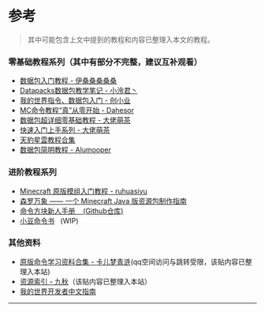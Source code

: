 # 参考
<ColorLine :height="4"/>

> 其中可能包含上文中提到的教程和内容已整理入本文的教程。  

### 零基础教程系列（其中有部分不完整，建议互补观看）
- [数据包入门教程 - 伊桑桑桑桑桑](/feature/archive/202504/1/content.md)
- [Datapacks数据包教学笔记 - 小泠君丶](https://space.bilibili.com/166572139/lists/6211) 
- [我的世界指令、数据包入门 - 创小业](https://space.bilibili.com/133430292/lists/8272)
- [MC命令教程“真”从零开始 - Dahesor ](https://www.bilibili.com/read/readlist/rl833427)
- [数据包超详细零基础教程 - 大佬萌茶](https://space.bilibili.com/320500029/lists/4238047)
- [快速入门上手系列 - 大佬萌茶](https://space.bilibili.com/320500029/lists/3167326)
- [天豹星雲教程合集](/index/附录1.md)
- [数据包简明教程 - Alumooper](https://space.bilibili.com/280394409/lists/1398896)
### 进阶教程系列
- [Minecraft 原版模组入门教程 - ruhuasiyu](https://zhangshenxing.github.io/VanillaModTutorial/)
- [森罗万象 —— 一个 Minecraft Java 版资源包制作指南](https://sqwatermark.com/resguide/)
- [命令方块新人手册&nbsp; &nbsp; ](https://commandtutorials.neocities.org/)[(Github仓库)](https://github.com/pca006132/CommandReference)
- [小豆命令书](https://xdcmd.vari.fun/)&nbsp;&nbsp;&nbsp;(WIP)

### 其他资料
- [原版命令学习资料合集 - 卡儿梦青涟](https://h5.qzone.qq.com/ugc/share/?sharetag=13CDCBFD5F18EA630A181BBBBDC17C86&loginfrom=4&jumptoqzone=1&subtype&ciphertext&blog_photo&g=85&res_uin=3315302995&cellid=1730644710&subid&bp1&bp2&bp7&appid=2&g_f=2000000103&_refluxos=a10)(qq空间访问与跳转受限，该贴内容已整理入本站)
- [资源索引 - 九秋](https://docs.qq.com/doc/DT1NKSnNjT0FiT2VS)（该贴内容已整理入本站）
- [我的世界开发者中文指南](https://mouse0w0.github.io/MinecraftDeveloperGuide)
---
<script setup>
import { useData } from 'vitepress'
import ColorLine from '/.vitepress/vue/ColorLine.vue'
const { isDark } = useData()
</script>

<ClientOnly>
  <GiscusComment
    repo="CR-019/datapack-index"
    repoId="R_kgDONRhuqw"
    category="闲聊 Chats"
    categoryId="DIC_kwDONRhuq84CkchW"
    mapping="number"
    term="10"
    :strict="false"
    :reactionsEnabled="true"
    emitMetadata="0"
    inputPosition="top"
    :theme="isDark ? 'dark' : 'light'"
    lang="zh-CN"
    loading="lazy"
    class="giscus-wrapper"
  />
</ClientOnly>

<style>
.giscus-wrapper {
  margin: 3rem auto;
  max-width: 800px;
  padding-top: 2rem;
  border-top: 1px solid var(--vp-c-divider);
}
</style>
